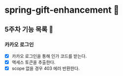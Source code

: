 # spring-gift-enhancement 🎁
## 5주차 기능 목록 📄
### 카카오 로그인
- [x] 카카오 로그인을 통해 인가 코드를 받는다.
- [x] 액세스 토큰을 추출한다. 
- [x] scope 없을 경우 403 에러 반환한다. 